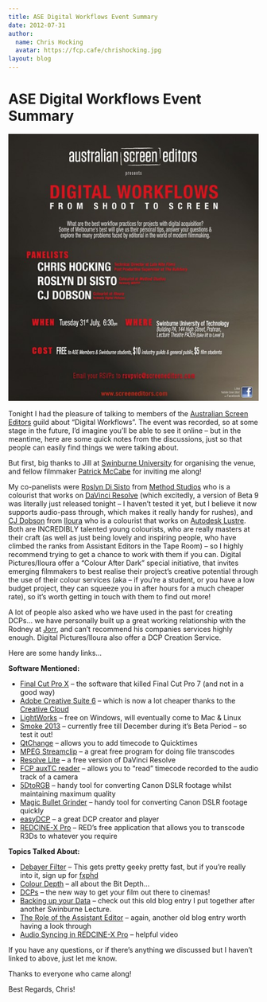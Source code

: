 ```yaml
---
title: ASE Digital Workflows Event Summary
date: 2012-07-31
author:
  name: Chris Hocking
  avatar: https://fcp.cafe/chrishocking.jpg
layout: blog
---
```

# ASE Digital Workflows Event Summary

![](/static/blog/07-digital-workflows-554x590.jpg "digital-workflows")

Tonight I had the pleasure of talking to members of the [Australian Screen Editors](http://www.screeneditors.com/) guild about “Digital Workflows”. The event was recorded, so at some stage in the future, I’d imagine you’ll be able to see it online – but in the meantime, here are some quick notes from the discussions, just so that people can easily find things we were talking about.

But first, big thanks to Jill at [Swinburne University](http://www.swinburne.edu.au/) for organising the venue, and fellow filmmaker [Patrick McCabe](http://www.wearereunited.com/) for inviting me along!

My co-panelists were [Roslyn Di Sisto](https://vimeo.com/38759846) from [Method Studios](http://methodstudios.com.au/) who is a colourist that works on [DaVinci Resolve](http://methodstudios.com.au/) (which excitedly, a version of Beta 9 was literally just released tonight – I haven’t tested it yet, but I believe it now supports audio-pass through, which makes it really handy for rushes), and [CJ Dobson](http://iloura.com/commercial/cj-dobson-colourist-melbourne/) from [Iloura](http://www.iloura.com.au/) who is a colourist that works on [Autodesk Lustre](http://usa.autodesk.com/adsk/servlet/index?siteID=123112&id=9986081&linkID=9242056). Both are INCREDIBLY talented young colourists, who are really masters at their craft (as well as just being lovely and inspiring people, who have climbed the ranks from Assistant Editors in the Tape Room) – so I highly recommend trying to get a chance to work with them if you can. Digital Pictures/Iloura offer a “Colour After Dark” special initiative, that invites emerging filmmakers to best realise their project’s creative potential through the use of their colour services (aka – if you’re a student, or you have a low budget project, they can squeeze you in after hours for a much cheaper rate), so it’s worth getting in touch with them to find out more!

A lot of people also asked who we have used in the past for creating DCPs… we have personally built up a great working relationship with the Rodney at [Jorr](http://jorr.com.au/), and can’t recommend his companies services highly enough. Digital Pictures/Iloura also offer a DCP Creation Service.

Here are some handy links…

**Software Mentioned:**

* [Final Cut Pro X](http://www.apple.com/finalcutpro/) – the software that killed Final Cut Pro 7 (and not in a good way)
* [Adobe Creative Suite 6](http://www.adobe.com/au/products/creativesuite/) – which is now a lot cheaper thanks to the [Creative Cloud](http://www.adobe.com/au/products/creativecloud/)
* [LightWorks](http://www.lwks.com/) – free on Windows, will eventually come to Mac & Linux
* [Smoke 2013](http://usa.autodesk.com/smoke-for-mac/trial/) – currently free till December during it’s Beta Period – so test it out!
* [QtChange](http://www.videotoolshed.com/product/42/qtchange/) – allows you to add timecode to Quicktimes
* [MPEG Streamclip](http://www.squared5.com/) – a great free program for doing file transcodes
* [Resolve Lite](http://www.blackmagicdesign.com/products/davinciresolve/) – a free version of DaVinci Resolve
* [FCP auxTC reader](http://www.videotoolshed.com/product/26/fcp-auxtc-reader) – allows you to “read” timecode recorded to the audio track of a camera
* [5DtoRGB](http://rarevision.com/5dtorgb/) – handy tool for converting Canon DSLR footage whilst maintaining maximum quality
* [Magic Bullet Grinder](http://www.redgiantsoftware.com/products/all/magic-bullet-grinder/) – handy tool for converting Canon DSLR footage quickly
* [easyDCP](http://www.easy-dcp.de/) – a great DCP creator and player
* [REDCINE-X Pro](https://www.red.com/downloads) – RED’s free application that allows you to transcode R3Ds to whatever you require

**Topics Talked About:**

* [Debayer Filter](http://en.wikipedia.org/wiki/Bayer_filter) – This gets pretty geeky pretty fast, but if you’re really into it, sign up for [fxphd](http://www.fxphd.com/)
* [Colour Depth](http://en.wikipedia.org/wiki/Color_depth) – all about the Bit Depth…
* [DCPs](http://en.wikipedia.org/wiki/Digital_Cinema_Package) – the new way to get your film out there to cinemas!
* [Backing up your Data](./../2011/09/07/swinburne-lecture-august-2011/) – check out this old blog entry I put together after another Swinburne Lecture.
* [The Role of the Assistant Editor](./../2010/10/30/assistant-editor-lecture/) – again, another old blog entry worth having a look through
* [Audio Syncing in REDCINE-X Pro](http://www.red.com/learn/workflow/audiosync) – helpful video

If you have any questions, or if there’s anything we discussed but I haven’t linked to above, just let me know.

Thanks to everyone who came along!

Best Regards, Chris!